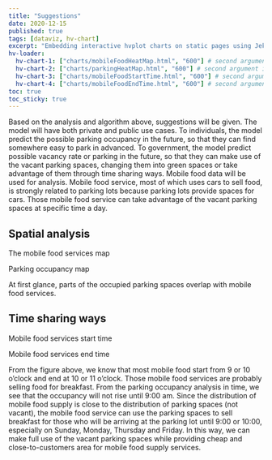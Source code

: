 ```yaml
---
title: "Suggestions"
date: 2020-12-15
published: true
tags: [dataviz, hv-chart]
excerpt: "Embedding interactive hvplot charts on static pages using Jekyll."
hv-loader:
  hv-chart-1: ["charts/mobileFoodHeatMap.html", "600"] # second argument is the height
  hv-chart-2: ["charts/parkingHeatMap.html", "600"] # second argument is the height
  hv-chart-3: ["charts/mobileFoodStartTime.html", "600"] # second argument is the height
  hv-chart-4: ["charts/mobileFoodEndTime.html", "600"] # second argument is the height
toc: true
toc_sticky: true
---
```


Based on the analysis and algorithm above, suggestions will be given. The model will have both private and public use cases. To individuals, the model predict the possible parking occupancy in the future, so that they can find somewhere easy to park in advanced. To government, the model predict possible vacancy rate or parking in the future, so that they can make use of the vacant parking spaces, changing them into green spaces or take advantage of them through time sharing ways. Mobile food data will be used for analysis. Mobile food service, most of which uses cars to sell food, is strongly related to parking lots because parking lots provide spaces for cars. Those mobile food service can take advantage of the vacant parking spaces at specific time a day.

## Spatial analysis

The mobile food services map

<div id="hv-chart-1"></div>

Parking occupancy map

<div id="hv-chart-2"></div>

At first glance, parts of the occupied parking spaces overlap with mobile food services.

## Time sharing ways

Mobile food services start time

<div id="hv-chart-3"></div>

Mobile food services end time

<div id="hv-chart-4"></div>

From the figure above, we know that most mobile food start from 9 or 10 o’clock and end at 10 or 11 o’clock. Those mobile food services are probably selling food for breakfast. From the parking occupancy analysis in time, we see that the occupancy will not rise until 9:00 am. Since the distribution of mobile food supply is close to the distribution of parking spaces (not vacant), the mobile food service can use the parking spaces to sell breakfast for those who will be arriving at the parking lot until 9:00 or 10:00, especially on Sunday, Monday, Thursday and Friday. In this way, we can make full use of the vacant parking spaces while providing cheap and close-to-customers area for mobile food supply services.